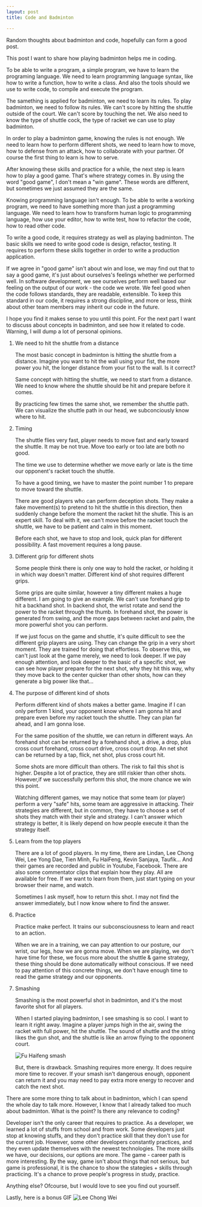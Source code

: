 ```yaml
---
layout: post
title: Code and Badminton

---
```

Random thoughts about badminton and code, hopefully can form a good post.

This post I want to share how playing badminton helps me in coding.

To be able to write a program, a simple program, we have to learn the
programing language. We need to learn programming language syntax,
like how to write a function, how to write a class. And
also the tools should we use to write code, to compile and execute the program.

The samething is applied for badminton, we need to learn its rules. To play badminton,
we need to follow its rules. We can't score by hitting the shuttle outside of
the court. We can't score by touching the net. We also need to know the type of shuttle cock,
the type of racket we can use to play badminton.

In order to play a badminton game, knowing the rules is not enough. We need to
learn how to perform different shots, we need to learn how to move, how to
defense from an attack, how to collaborate with your partner.
Of course the first thing to learn is how to serve.

After knowing these skills and practice for a while, the next step is learn how
to play a good game. That's where strategy comes in. By using the word "good
game", I don't mean a "win game". These words are different, but sometimes we just
assumed they are the same.

Knowing programming language isn't enough. To be able to write a working program,
we need to have something more than just a programming language. We need to learn how to
transform human logic to programming language, how use your editor, how to write test,
how to refactor the code, how to read other code.

To write a good code, it requires strategy as well as playing badminton.
The basic skills we need to write good code is design, refactor, testing.
It requires to perform these skills together in order to write a production application.

If we agree in "good game" isn't about win and lose, we may find out that to say
a good game, it's just about ourselves's feelings whether we performed well.
In software development, we see ourselves perform well based our feeling on the output
of our work - the code we wrote. We feel good when the code follows standards,
they are readable, extensible. To keep this standard in our code, it requires a
strong discipline, and more or less, think about other team members may inherit
our code in the future.

I hope you find it makes sense to you until this point. For the next part I want
to discuss about concepts in badminton, and see how it related to code. Warning,
I will dump a lot of personal opinions.

1. We need to hit the shuttle from a distance

    The most basic concept in badminton is hitting the shuttle from a distance.
    Imagine you want to hit the wall using your fist, the more power you hit,
    the longer distance from your fist to the wall. Is it correct?

    Same concept with hitting the shuttle, we need to start from a distance. 
    We need to know where the shuttle should be hit and prepare before
    it comes.

    By practicing few times the same shot, we remember the shuttle path.
    We can visualize the shuttle path in our head, we subconciously know where to hit.

1. Timing

    The shuttle flies very fast, player needs to move fast and
    early toward the shuttle. It may be not true. Move too early or too late are both no
    good.

    The time we use to determine whether we move early or late is the time our
    opponent's racket touch the shuttle.

    To have a good timing, we have to master the point number 1 to
    prepare to move toward the shuttle.

    There are good players who can perform deception shots. They make a fake movement(s) to pretend to hit the shuttle in this direction,
    then suddenly change before the moment the racket hit the shutle. This is an expert skill.
    To deal with it, we can't move before the racket touch the shuttle, we have to be patient and calm in this moment.

    Before each shot, we have to stop and look, quick plan for different possibility. A fast movement requires a long pause.

1. Different grip for different shots

    Some people think there is only one way to hold the racket, or holding it
    in which way doesn't matter. Different kind of shot requires different
    grips.

    Some grips are quite similar, however a tiny different makes a huge different.
    I am going to give an example. We can't use forehand grip to hit a backhand
    shot. In backend shot, the wrist rotate and send the power to the racket through
    the thumb. In forehand shot, the power is generated from swing, and the more
    gaps between racket and palm, the more powerful shot you can perform.

    If we just focus on the game and shuttle, it's quite difficult to see the different grip players are using.
    They can change the grip in a very short moment. They are trained for doing that effortless.
    To observe this, we can't just look at the game merely, we need to look deeper. If we pay enough attention, and look
    deeper to the basic of a specific shot, we can see how player prepare for the next shot, why they hit this way, why they
    move back to the center quicker than other shots, how can they generate a big power like that...

1. The purpose of different kind of shots

    Perform different kind of shots makes a better game. Imagine if I can only
    perform 1 kind, your opponent know where I am gonna hit and prepare
    even before my racket touch the shuttle. They can plan far ahead, and I am
    gonna lose.

    For the same position of the shuttle, we can return in different ways. An
    forehand shot can be returned by a forehand shot, a drive, a drop, plus cross
    court forehand, cross court drive, cross court drop. An net shot can be returned
    by a tap, flick, net shot, plus cross court hit.

    Some shots are more difficult than others. The risk to fail this shot is higher.
    Despite a lot of practice, they are still riskier than other shots. However,if we
    successfully perform this shot, the more chance we win this point.

    Watching different games, we may notice that some team (or player) perform a very "safe" hits,
    some team are aggressive in attacking. Their strategies are different, but in common, they have
    to choose a set of shots they match with their style and strategy. I can't answer which strategy
    is better, it is likely depend on how people execute it than the strategy itself.

1. Learn from the top players

    There are a lot of good players. In my time, there are Lindan, Lee Chong Wei,
    Lee Yong Dae, Tien Minh, Fu HaiFeng, Kevin Sanjaya, Taufik... And their games
    are recorded and public in Youtube, Facebook. There are also some commentator
    clips that explain how they play. All are available for free. If we want to
    learn from them, just start typing on your browser their name, and watch.

    Sometimes I ask myself, how to return this shot. I may not find the answer
    immediately, but I now know where to find the answer.

1. Practice
  
    Practice make perfect. It trains our subconsciousness to learn and react to an
    action.

    When we are in a training, we can pay attention to our posture, our wrist, our
    legs, how we are gonna move. When we are playing, we don't have time for these,
    we focus more about the shuttle & game strategy, these thing should be done
    automatically without conscious. If we need to pay attention of this concrete
    things, we don't have enough time to read the game strategy and our opponents.

1. Smashing

    Smashing is the most powerful shot in badminton, and it's the most favorite
    shot for all players.

    When I started playing badminton, I see smashing is so cool. I want to learn it
    right away. Imagine a player jumps high in the air, swing the racket with full
    power, hit the shuttle. The sound of shuttle and the string likes the gun shot,
    and the shuttle is like an arrow flying to the opponent court.

    ![Fu Haifeng smash](https://media.giphy.com/media/3oFzmctKDmw1vUcsgM/giphy.gif)

    But, there is drawback. Smashing requires more energy. It does require
    more time to recover. If your smash isn't dangerous enough, opponent can return
    it and you may need to pay extra more energy to recover and catch the next shot.

There are some more thing to talk about in badminton, which I can spend the whole day to talk more.
However, I know that I already talked too much about badminton. What is the point? Is there any relevance
to coding?

Developer isn't the only career that requires to practice. As a developer, we learned a lot of stuffs
from school and from work. Some developers just stop at knowing stuffs, and they don't practice skill that
they don't use for the current job. However, some other developers constantly practices, and they even update
themselves with the newest technologies. The more skills we have, our decisions, our options are more.
The game - career path is more interesting. By the way, game isn't about things that not serious,
but game is professional, it is the chance to show the stategies + skills through practicing. It's a chance to
prove people's progress in study, practice.

Anything else? Ofcourse, but I would love to see you find out yourself.

Lastly, here is a bonus GIF
  ![Lee Chong Wei](https://media.giphy.com/media/qUaPDSUF5wVos/giphy.gif)
